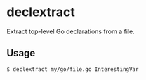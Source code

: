# declextract

Extract top-level Go declarations from a file.

## Usage

```bash
$ declextract my/go/file.go InterestingVar
```
